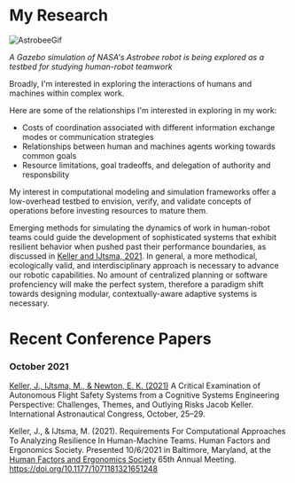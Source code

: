 My Research
======


![AstrobeeGif](https://user-images.githubusercontent.com/70432484/124196130-c7b03f00-da99-11eb-9cb5-bb6b99b4f72a.gif)
  <img align="center">
  
  *A Gazebo simulation of NASA's Astrobee robot is being explored as a testbed for studying human-robot teamwork*


Broadly, I'm interested in exploring the interactions of humans and machines within complex work.

Here are some of the relationships I'm interested in exploring in my work:
- Costs of coordination associated with different information exchange modes or communication strategies
- Relationships between human and machines agents working towards common goals
- Resource limitations, goal tradeoffs, and delegation of authority and responsbility

My interest in computational modeling and simulation frameworks offer a low-overhead testbed to envision, verify, and validate concepts of operations before investing resources to mature them. 

Emerging methods for simulating the dynamics of work in human-robot teams could guide the development of sophisticated systems that exhibit resilient behavior when pushed past their performance boundaries, as discussed in [Keller and IJtsma, 2021](https://jkeller52.github.io/files/testbed_requirements_final.pdf). In general, a more methodical, ecologically valid, and interdisciplinary approach is necessary to advance our robotic capabilities. No amount of centralized planning or software profenciency will make the perfect system, therefore a paradigm shift towards designing modular, contextually-aware adaptive systems is necessary. 



Recent Conference Papers
======
### October 2021
[Keller, J., IJtsma, M., & Newton, E. K. (2021)](https://jkeller52.github.io/files/Keller_IAC-21.D6.1.2x63854.pdf) A Critical Examination of Autonomous Flight Safety Systems from a Cognitive Systems Engineering Perspective: Challenges, Themes, and Outlying Risks Jacob Keller. International Astronautical Congress, October, 25–29.

Keller, J., & IJtsma, M. (2021). Requirements For Computational Approaches To Analyzing Resilience In Human-Machine Teams. Human Factors and Ergonomics Society. Presented 10/6/2021 in Baltimore, Maryland, at the [Human Factors and Ergonomics Society](https://hfesam2021.conference-program.com/presentation/?id=LECT392&sess=sess105) 65th Annual Meeting. https://doi.org/10.1177/1071181321651248




